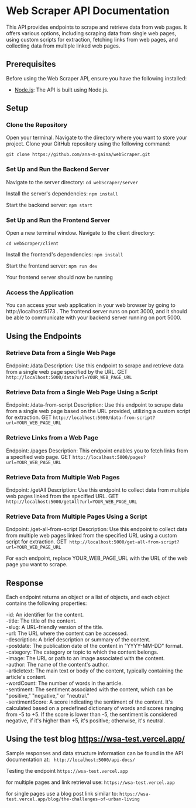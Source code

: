 # Web Scraper API Documentation
This API provides endpoints to scrape and retrieve data from web pages. 
It offers various options, including scraping data from single web pages, using custom scripts for extraction, fetching links from web pages, and collecting data from multiple linked web pages.

## Prerequisites

Before using the Web Scraper API, ensure you have the following installed:
- [Node.js](https://nodejs.org/): The API is built using Node.js.

## Setup

### Clone the Repository
Open your terminal.
Navigate to the directory where you want to store your project.
Clone your GitHub repository using the following command:

```git clone https://github.com/ana-m-gaina/webScraper.git```

### Set Up and Run the Backend Server
Navigate to the server directory:
```cd webScraper/server```

Install the server's dependencies:
```npm install```

Start the backend server:
```npm start```

### Set Up and Run the Frontend Server

Open a new terminal window.
Navigate to the client directory:

```cd webScraper/client```

Install the frontend's dependencies:
```npm install```

Start the frontend server:
```npm run dev```

Your frontend server should now be running

### Access the Application
You can access your web application in your web browser by going to http://localhost:5173 . The frontend server runs on port 3000, and it should be able to communicate with your backend server running on port 5000.


## Using the Endpoints

### Retrieve Data from a Single Web Page
Endpoint: /data
Description: Use this endpoint to scrape and retrieve data from a single web page specified by the URL.
GET ```http://localhost:5000/data?url=YOUR_WEB_PAGE_URL```

### Retrieve Data from a Single Web Page Using a Script
Endpoint: /data-from-script
Description: Use this endpoint to scrape data from a single web page based on the URL provided, utilizing a custom script for extraction.
GET ```http://localhost:5000/data-from-script?url=YOUR_WEB_PAGE_URL```

### Retrieve Links from a Web Page
Endpoint: /pages
Description: This endpoint enables you to fetch links from a specified web page.
GET ```http://localhost:5000/pages?url=YOUR_WEB_PAGE_URL```

### Retrieve Data from Multiple Web Pages
Endpoint: /getAll
Description: Use this endpoint to collect data from multiple web pages linked from the specified URL.
GET ```http://localhost:5000/getAll?url=YOUR_WEB_PAGE_URL```

### Retrieve Data from Multiple Pages Using a Script
Endpoint: /get-all-from-script
Description: Use this endpoint to collect data from multiple web pages linked from the specified URL using a custom script for extraction.
GET``` http://localhost:5000/get-all-from-script?url=YOUR_WEB_PAGE_URL```

For each endpoint, replace YOUR_WEB_PAGE_URL with the URL of the web page you want to scrape.

## Response
Each endpoint returns an object or a list of objects, and each object contains the following properties:

-id: An identifier for the content. <br />
-title: The title of the content. <br />
-slug: A URL-friendly version of the title. <br />
-url: The URL where the content can be accessed. <br />
-description: A brief description or summary of the content. <br />
-postdate: The publication date of the content in "YYYY-MM-DD" format. <br />
-category: The category or topic to which the content belongs. <br />
-image: The URL or path to an image associated with the content. <br />
-author: The name of the content's author. <br />
-articletext: The main text or body of the content, typically containing the article's content. <br />
-wordCount: The number of words in the article. <br />
-sentiment: The sentiment associated with the content, which can be "positive," "negative," or "neutral."<br />
-sentimentScore: A score indicating the sentiment of the content. It's calculated based on a predefined dictionary of words and scores ranging from -5 to +5. If the score is lower than -5, the sentiment is considered negative, if it's higher than +5, it's positive; otherwise, it's neutral.

## Using the test blog https://wsa-test.vercel.app/

Sample responses and data structure information can be found in the API documentation at:
``` http://localhost:5000/api-docs/``` 

Testing the endpoint  ```https://wsa-test.vercel.app``` 

for multiple pages and link retrieval use: 
```https://wsa-test.vercel.app``` 

for single pages use a blog post link similar to:
```https://wsa-test.vercel.app/blog/the-challenges-of-urban-living``` 
